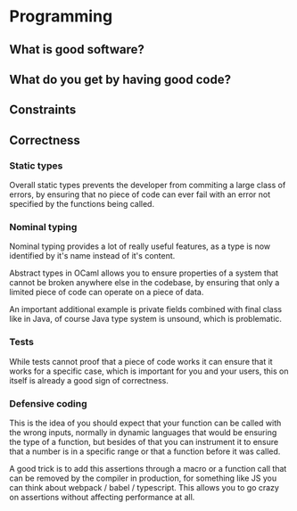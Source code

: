 # Programming

## What is good software?

## What do you get by having good code?

## Constraints

## Correctness

### Static types

Overall static types prevents the developer from commiting a large class of errors, by ensuring that no piece of code can ever fail with an error not specified by the functions being called.

### Nominal typing

Nominal typing provides a lot of really useful features, as a type is now identified by it's name instead of it's content.

Abstract types in OCaml allows you to ensure properties of a system that cannot be broken anywhere else in the codebase, by ensuring that only a limited piece of code can operate on a piece of data.

An important additional example is private fields combined with final class like in Java, of course Java type system is unsound, which is problematic.

### Tests

While tests cannot proof that a piece of code works it can ensure that it works for a specific case, which is important for you and your users, this on itself is already a good sign of correctness.

### Defensive coding

This is the idea of you should expect that your function can be called with the wrong inputs, normally in dynamic languages that would be ensuring the type of a function, but besides of that you can instrument it to ensure that a number is in a specific range or that a function before it was called.

A good trick is to add this assertions through a macro or a function call that can be removed by the compiler in production, for something like JS you can think about webpack / babel / typescript. This allows you to go crazy on assertions without affecting performance at all.
